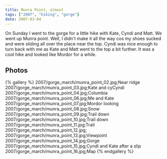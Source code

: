 ```yaml
---
title: Munra Point, almost
tags: ["2007", "hiking", "gorge"]
date: 2007-03-04
---
```

On Sunday I went to the gorge for a little hike with Kate, Cyndi and Matt.  We went up Munra point.  Well, I didn't make it all the way cos my shoes sucked and were sliding all over the place near the top.  Cyndi was nice enough to turn back with me as Kate and Matt went to the top a bit further.  It was a cool hike and looked like Mordor for a while.

## Photos 

{% gallery %} 
2007/gorge_march/munra_point_02.jpg;Near ridge
2007/gorge_march/munra_point_03.jpg;Kate and cyCyndi
2007/gorge_march/munra_point_04.jpg;Columbia
2007/gorge_march/munra_point_06.jpg;Me and Kate
2007/gorge_march/munra_point_07.jpg;Mordor looking
2007/gorge_march/munra_point_08.jpg;Snow
2007/gorge_march/munra_point_09.jpg;Trail down
2007/gorge_march/munra_point_10.jpg;Trail down
2007/gorge_march/munra_point_11.jpg;Trail
2007/gorge_march/munra_point_12.jpg;
2007/gorge_march/munra_point_13.jpg;Viewpoint
2007/gorge_march/munra_point_14.jpg;Gorge
2007/gorge_march/munra_point_15.jpg;Cyndi and Kate after a slip
2007/gorge_march/munra_point_16.jpg;Map
{% endgallery %}
